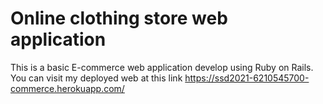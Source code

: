 # Online clothing store web application

This is a basic E-commerce web application develop using Ruby on Rails. You can visit my deployed web at this link https://ssd2021-6210545700-commerce.herokuapp.com/
